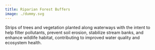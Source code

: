 ```yaml
---
title: Riparian Forest Buffers
image: ./dummy.svg
---
```


Strips of trees and vegetation planted along waterways with the intent to help filter pollutants, prevent soil erosion, stabilize stream banks, and enhance wildlife habitat, contributing to improved water quality and ecosystem health.
